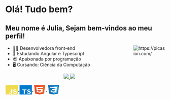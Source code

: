   <h1> Olá! Tudo bem?</h1>
  <h2> Meu nome é Julia, Sejam bem-vindos ao meu perfil!</h2>

<a href="https://picasion.com/"><img src="https://i.picasion.com/pic92/79a063ad68ce34e99a1c63004614a3d7.gif" width="100" height="100" border="0" alt="https://picasion.com/" align="right"></a>

- 👩‍💻 Desenvolvedora front-end
- 📖 Estudando Angular e Typescript
- 😍 Apaixonada por programação
- 🖥️ Cursando: Ciência da Computação


<div align="center">
  <a href="https://github.com/Ju-TI-tech">
  <img height="180em" src="https://github-readme-stats.vercel.app/api?username=Ju-TI-tech&show_icons=true&theme=dracula&include_all_commits=true&count_private=true"/>
  <img height="180em" src="https://github-readme-stats.vercel.app/api/top-langs/?username=Ju-TI-tech&layout=compact&langs_count=7&theme=dracula"/>
  
</div>

<div style="display: inline_block"><br>
  <img align="center" alt="Rafa-Js" height="30" width="40" src="https://raw.githubusercontent.com/devicons/devicon/master/icons/javascript/javascript-plain.svg">
  <img align="center" alt="Rafa-Ts" height="30" width="40" src="https://raw.githubusercontent.com/devicons/devicon/master/icons/typescript/typescript-plain.svg">
  <link rel="stylesheet" href="https://cdn.jsdelivr.net/gh/devicons/devicon@v2.15.1/devicon.min.css">        
  <img align="center" alt="Rafa-HTML" height="30" width="40" src="https://raw.githubusercontent.com/devicons/devicon/master/icons/html5/html5-original.svg">
  <img align="center" alt="Rafa-CSS" height="30" width="40" src="https://raw.githubusercontent.com/devicons/devicon/master/icons/css3/css3-original.svg">

</div>
